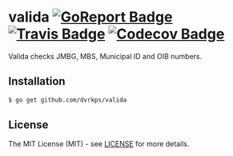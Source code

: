 # valida [![GoReport Badge]][GoReport] [![Travis Badge]][Travis] [![Codecov Badge]][Codecov]

[GoReport]: https://goreportcard.com/report/github.com/dvrkps/valida
[GoReport Badge]: https://goreportcard.com/badge/github.com/dvrkps/valida
[Travis]: https://travis-ci.org/dvrkps/valida
[Travis Badge]: https://travis-ci.org/dvrkps/valida.svg
[Codecov]: https://codecov.io/gh/dvrkps/valida
[Codecov Badge]: https://codecov.io/gh/dvrkps/valida/branch/master/graph/badge.svg

Valida checks JMBG, MBS, Municipal ID and OIB numbers.

## Installation

```bash
$ go get github.com/dvrkps/valida
```

## License

The MIT License (MIT) - see [LICENSE](LICENSE) for more details.
